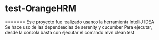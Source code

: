 # test-OrangeHRM
=======
Este proyecto fue realizado usando la herramienta IntelliJ IDEA
Se hace uso de las dependencias de serenity y cucumber
Para ejecutar, desde la consola basta con ejecutar el comando mvn clean test

